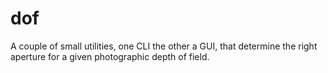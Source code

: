 # dof
A couple of small utilities, one CLI the other a GUI, that determine the right aperture for a given photographic depth of field.
